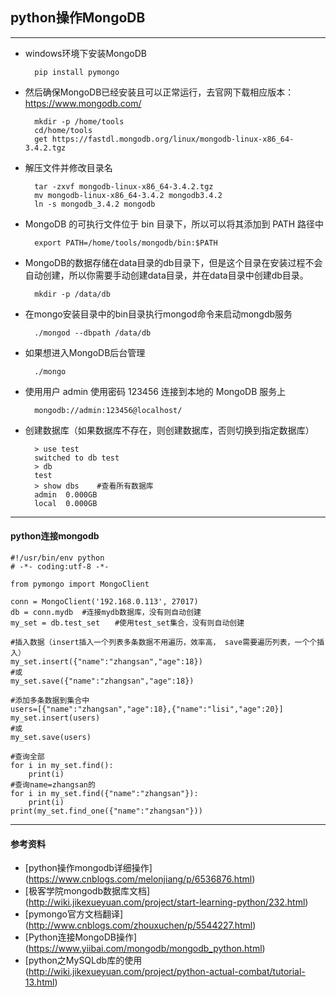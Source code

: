 ## python操作MongoDB
---
- windows环境下安装MongoDB

		pip install pymongo

- 然后确保MongoDB已经安装且可以正常运行，去官网下载相应版本：https://www.mongodb.com/

		mkdir -p /home/tools
		cd/home/tools
		get https://fastdl.mongodb.org/linux/mongodb-linux-x86_64-3.4.2.tgz

- 解压文件并修改目录名

		tar -zxvf mongodb-linux-x86_64-3.4.2.tgz
		mv mongodb-linux-x86_64-3.4.2 mongodb3.4.2
		ln -s mongodb_3.4.2 mongodb

- MongoDB 的可执行文件位于 bin 目录下，所以可以将其添加到 PATH 路径中

		export PATH=/home/tools/mongodb/bin:$PATH

- MongoDB的数据存储在data目录的db目录下，但是这个目录在安装过程不会自动创建，所以你需要手动创建data目录，并在data目录中创建db目录。

		mkdir -p /data/db

- 在mongo安装目录中的bin目录执行mongod命令来启动mongdb服务

		./mongod --dbpath /data/db

- 如果想进入MongoDB后台管理

		./mongo

- 使用用户 admin 使用密码 123456 连接到本地的 MongoDB 服务上

		mongodb://admin:123456@localhost/

- 创建数据库（如果数据库不存在，则创建数据库，否则切换到指定数据库）

		> use test
		switched to db test
		> db
		test
		> show dbs    #查看所有数据库
		admin  0.000GB
		local  0.000GB



---
#### python连接mongodb

	#!/usr/bin/env python
	# -*- coding:utf-8 -*-

	from pymongo import MongoClient

	conn = MongoClient('192.168.0.113', 27017)
	db = conn.mydb  #连接mydb数据库，没有则自动创建
	my_set = db.test_set　　#使用test_set集合，没有则自动创建

	#插入数据（insert插入一个列表多条数据不用遍历，效率高， save需要遍历列表，一个个插入）
	my_set.insert({"name":"zhangsan","age":18})
	#或
	my_set.save({"name":"zhangsan","age":18})

	#添加多条数据到集合中
	users=[{"name":"zhangsan","age":18},{"name":"lisi","age":20}]  
	my_set.insert(users) 
	#或
	my_set.save(users) 

	#查询全部
	for i in my_set.find():
	    print(i)
	#查询name=zhangsan的
	for i in my_set.find({"name":"zhangsan"}):
	    print(i)
	print(my_set.find_one({"name":"zhangsan"}))


---
#### 参考资料
- [python操作mongodb详细操作] (https://www.cnblogs.com/melonjiang/p/6536876.html)
- [极客学院mongodb数据库文档] (http://wiki.jikexueyuan.com/project/start-learning-python/232.html)
- [pymongo官方文档翻译] (http://www.cnblogs.com/zhouxuchen/p/5544227.html)
- [Python连接MongoDB操作] (https://www.yiibai.com/mongodb/mongodb_python.html)
- [python之MySQLdb库的使用 (http://wiki.jikexueyuan.com/project/python-actual-combat/tutorial-13.html)

